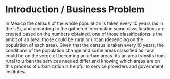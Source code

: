 <H1>Introduction / Business Problem</H1>
In Mexico the census of the whole population is taken every 10 years (as in the US), and according to the gathered information some classifications are created based on the numbers obtained, one of those classifications is the ambit of an area, those could be rural or urban (depending on the population of each area).
Given that the census is taken every 10 years, the conditions of the population change and some areas classified as rural could be on the verge of becoming an urban areas.
As an area transits from rural to urban the services needed differ and knowing which areas are on this process of urbanization is helpful to service providers and government institutes.